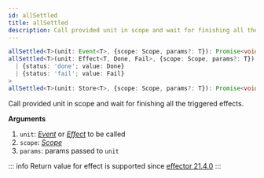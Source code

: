 ```yaml
---
id: allSettled
title: allSettled
description: Call provided unit in scope and wait for finishing all the triggered effects
---
```


```ts
allSettled<T>(unit: Event<T>, {scope: Scope, params?: T}): Promise<void>
allSettled<T>(unit: Effect<T, Done, Fail>, {scope: Scope, params?: T}): Promise<
  | {status: 'done'; value: Done}
  | {status: 'fail'; value: Fail}
>
allSettled<T>(unit: Store<T>, {scope: Scope, params?: T}): Promise<void>
```

Call provided unit in scope and wait for finishing all the triggered effects.

**Arguments**

1. `unit`: [_Event_](Event.md) or [_Effect_](./Effect.md) to be called
2. `scope`: [_Scope_](./Scope.md)
3. `params`: params passed to `unit`

::: info
Return value for effect is supported since [effector 21.4.0](https://changelog.effector.dev/#effector-21-4-0)
:::
